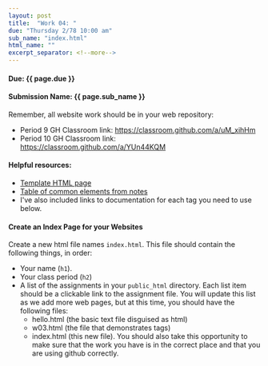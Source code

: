 ```yaml
---
layout: post
title:  "Work 04: "
due: "Thursday 2/78 10:00 am"
sub_name: "index.html"
html_name: ""
excerpt_separator: <!--more-->
---
```


#### Due: {{ page.due }}
#### Submission Name: {{ page.sub_name }}
<!--
#### Stuy server link: http://homer.stuy.edu/~YOUR_USERNAME/{{ page.sub_name }}
-->

Remember, all website work should be in your web repository:
- Period 9 GH Classroom link: <https://classroom.github.com/a/uM_xihHm>
- Period 10 GH Classroom link: <https://classroom.github.com/a/YUn44KQM>

#### Helpful resources:
- [Template HTML page](https://github.com/mks22-dw/dwsource/blob/main/html/template.html)
- [Table of common elements from notes](https://www.stuycs.org/dwlessons/fcs/selector_view.html?slides=05_html.md#22)
- I've also included links to documentation for each tag you need to use below.


#### Create an Index Page for your Websites
Create a new html file names `index.html`. This file should contain the following things, in order:
- Your name (`h1`).
- Your class period (`h2`)
- A list of the assignments in your `public_html` directory. Each list item should be a clickable link to the assignment file. You will update this list as we add more web pages, but at this time, you should have the following files:
  - hello.html (the basic text file disguised as html)
  - w03.html (the file that demonstrates tags)
  - index.html (this new file).
You should also take this opportunity to make sure that the work you have is in the correct place and that you are using github correctly.

